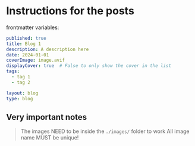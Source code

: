 # Instructions for the posts

frontmatter variables:
```yaml
published: true
title: Blog 1
description: A description here
date: 2024-01-01
coverImage: image.avif
displayCover: true  # False to only show the cover in the list
tags:
  - tag 1
  - tag 2

layout: blog
type: blog
```

## Very important notes

> The images NEED to be inside the `./images/` folder to work
> All image name MUST be unique!